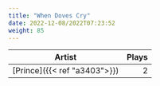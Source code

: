 ```yaml
---
title: "When Doves Cry"
date: 2022-12-08/2022T07:23:52
weight: 85
---
```




 Artist | Plays 
----- | -----:
[Prince]({{< ref "a3403">}}) | 2
